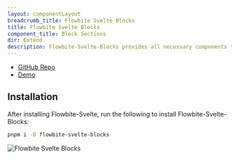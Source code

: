 ```yaml
---
layout: componentLayout
breadcrumb_title: Flowbite Svelte Blocks
title: Flowbite Svelte Blocks
component_title: Block Sections
dir: Extend
description: Flowbite-Svelte-Blocks provides all necessary components to get started quickly
---
```


<script>
  import { Img} from '$lib'
</script>

- [GitHub Repo](https://github.com/themesberg/flowbite-svelte-blocks)
- [Demo](https://flowbite-svelte-blocks.vercel.app/)

## Installation

After installing Flowbite-Svelte, run the following to install Flowbite-Svelte-Blocks:

```sh
pnpm i -D flowbite-svelte-blocks
```

<Img src="/images/flowbite-svelte-blocks.png" alt="Flowbite Svelte Blocks" />
